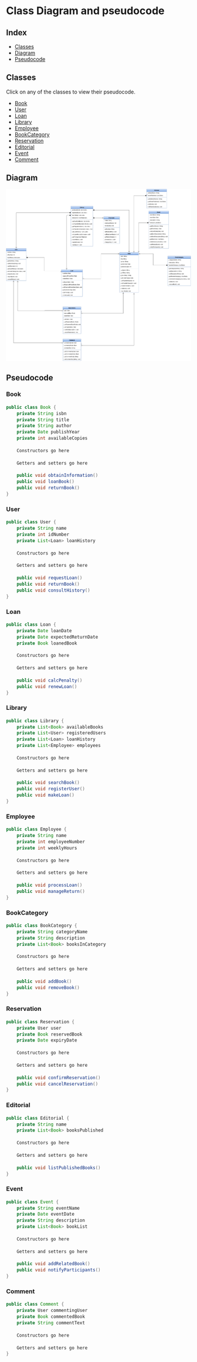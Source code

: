 <div align="justify">

# Class Diagram and pseudocode

## Index
- [Classes](#index01)
- [Diagram](#index02)
- [Pseudocode](#index03)

## Classes <a name="index01"></a>

Click on any of the classes to view their pseudocode.

- [Book](#class01)
- [User](#class02)
- [Loan](#class03)
- [Library](#class04)
- [Employee](#class05)
- [BookCategory](#class06)
- [Reservation](#class07)
- [Editorial](#class08)
- [Event](#class09)
- [Comment](#class10)

## Diagram <a name="index02"></a>

<img src="classdiagramlibrary.png"></img>

## Pseudocode <a name="index03"></a>

### Book <a name="class01"></a>

```java
public class Book {
    private String isbn
    private String title
    private String author
    private Date publishYear
    private int availableCopies

    Constructors go here

    Getters and setters go here

    public void obtainInformation()
    public void loanBook()
    public void returnBook()
}
```

### User <a name="class02"></a>

```java
public class User {
    private String name
    private int idNumber
    private List<Loan> loanHistory

    Constructors go here

    Getters and setters go here

    public void requestLoan()
    public void returnBook()
    public void consultHistory()
}
```

### Loan <a name="class03"></a>

```java
public class Loan {
    private Date loanDate
    private Date expectedReturnDate
    private Book loanedBook

    Constructors go here

    Getters and setters go here

    public void calcPenalty()
    public void renewLoan()
}
```

### Library <a name="class04"></a>

```java
public class Library {
    private List<Book> availableBooks
    private List<User> registeredUsers
    private List<Loan> loanHistory
    private List<Employee> employees

    Constructors go here

    Getters and setters go here

    public void searchBook()
    public void registerUser()
    public void makeLoan()
}
```

### Employee <a name="class05"></a>

```java
public class Employee {
    private String name
    private int employeeNumber
    private int weeklyHours

    Constructors go here

    Getters and setters go here

    public void processLoan()
    public void manageReturn()
}
```

### BookCategory <a name="class06"></a>

```java
public class BookCategory {
    private String categoryName
    private String description
    private List<Book> booksInCategory

    Constructors go here

    Getters and setters go here

    public void addBook()
    public void removeBook()
}
```

### Reservation <a name="class07"></a>

```java
public class Reservation {
    private User user
    private Book reservedBook
    private Date expiryDate

    Constructors go here

    Getters and setters go here

    public void confirmReservation()
    public void cancelReservation()
}
```

### Editorial <a name="class08"></a>

```java
public class Editorial {
    private String name
    private List<Book> booksPublished

    Constructors go here

    Getters and setters go here

    public void listPublishedBooks()
}
```

### Event <a name="class09"></a>

```java
public class Event {
    private String eventName
    private Date eventDate
    private String description
    private List<Book> bookList

    Constructors go here

    Getters and setters go here

    public void addRelatedBook()
    public void notifyParticipants()
}
```

### Comment <a name="class10"></a>

```java
public class Comment {
    private User commentingUser
    private Book commentedBook
    private String commentText

    Constructors go here

    Getters and setters go here
}
```

</div>